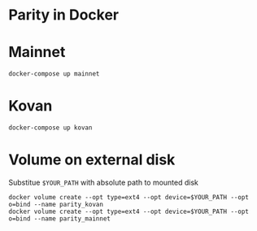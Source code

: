 Parity in Docker
===

# Mainnet

```shell
docker-compose up mainnet
```

# Kovan

```shell
docker-compose up kovan
```

# Volume on external disk

Substitue `$YOUR_PATH` with absolute path to mounted disk

```shell
docker volume create --opt type=ext4 --opt device=$YOUR_PATH --opt o=bind --name parity_kovan
docker volume create --opt type=ext4 --opt device=$YOUR_PATH --opt o=bind --name parity_mainnet
```

